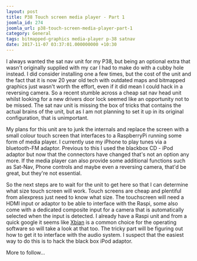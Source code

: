 ```yaml
---
layout: post
title: P38 Touch screen media player - Part 1
joomla_id: 274
joomla_url: p38-touch-screen-media-player-part-1
category: General
tags: bitmapped-graphics media-player p-38 satnav
date: 2017-11-07 03:37:01.000000000 +10:30
---
```

<p>I always wanted the sat nav unit for my P38, but being an optional extra that wasn't originally supplied with my car I had to make do with a cubby hole instead. I did consider installing one a few times, but the cost of the unit and the fact that it is now 20 year old tech with outdated maps and bitmapped graphics just wasn't worth the effort, even if it did mean I could hack in a reversing camera. So a recent stumble across a cheap sat nav head unit whilst looking for a new drivers door lock seemed like an opportunity not to be missed. The sat nav unit is missing the box of tricks that contains the actual brains of the unit, but as I am not planning to set it up in its original configuration, that is unimportant.</p>
<p>My plans for this unit are to junk the internals and replace the screen with a small colour touch screen that interfaces to a RaspberryPi running some form of media player. I currently use my iPhone to play tunes via a bluetooth-FM adaptor. Previous to this I used the blackbox CD - iPod adaptor but now that the connectors have changed that's not an option any more. If the media player can also provide some additional functions such as Sat-Nav, Phone controls and maybe even a reversing camera, that'd be great, but they're not essential.</p>
<p>So the next steps are to wait for the unit to get here so that I can determine what size touch screen will work. Touch screens are cheap and plentiful from aliexpress just need to know what size. The touchscreen will need a HDMI input or adaptor to be able to interface with the Raspi, some also come with a dedicated composite input for a camera that is automatically selected when the input is detected. I already have a Raspi unit and from a quick google it seems like <a href="http://www.xbian.org" target="_blank" rel="noopener noreferrer">Xbian</a> is a common choice for the operating software so will take a look at that too. The tricky part will be figuring out how to get it to interface with the audio system. I suspect that the easiest way to do this is to hack the black box iPod adaptor.</p>
<p>More to follow...</p>

